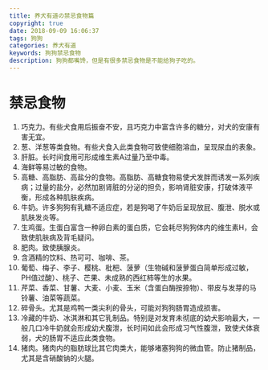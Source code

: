 ```yaml
---
title: 养犬有道の禁忌食物篇
copyright: true
date: 2018-09-09 16:06:37
tags: 狗狗
categories: 养犬有道
keywords: 狗狗禁忌食物
description: 狗狗都嘴馋，但是有很多禁忌食物是不能给狗子吃的。
---
```


# 禁忌食物

1. 巧克力。有些犬食用后振奋不安，且巧克力中富含许多的糖分，对犬的安康有害无宜。 
2. 葱、洋葱等类食物。有些犬食入此类食物可致使细胞溶血，呈现尿血的表象。 
3. 肝脏。长时间食用可形成维生素A过量乃至中毒。
4. 海鲜等易过敏的食物。
5. 高糖、高脂肪、高盐分的食物。高脂肪、高糖食物易使犬发胖而诱发一系列疾病；过量的盐分，必然加剧肾脏的分泌的担负，影响肾脏安康，打破体液平衡，形成各种肌肤疾病。 
6. 牛奶。许多狗狗有乳糖不适应症，若是狗喝了牛奶后呈现放屁、腹泄、脱水或肌肤发炎等。
7. 生鸡蛋。生蛋白富含一种卵白素的蛋白质，它会耗尽狗狗体内的维生素H，会致使肌肤病及背毛疑问。
8. 肥肉。致使胰腺炎。
9. 含酒精的饮料、热可可、咖啡、茶。
10. 葡萄、梅子、李子、樱桃、枇杷、菠萝（生物碱和菠萝蛋白简单形成过敏，PH值过酸）、桃子、芒果、未成熟的西红柿等生的水果。
11. 芹菜、香菜、甘薯、大麦、小麦、玉米（含蛋白酶按捺物）、带皮与发芽的马铃薯、油菜等蔬菜。
12. 碎骨头。尤其是鸡鸭一类尖利的骨头，可能对狗狗肠胃造成损害。
13. 冷藏的牛奶、冰淇淋和其它乳制品。特别是对发育未彻底的幼犬影响最大，一般几口冷牛奶就会形成幼犬腹泄，长时间如此会形成习气性腹泄，致使犬体衰弱，犬的肠胃不适应此类食物。 
14. 猪肉。猪肉内的脂肪球比其它肉类大，能够堵塞狗狗的微血管。防止猪制品，尤其是含硝酸钠的火腿。